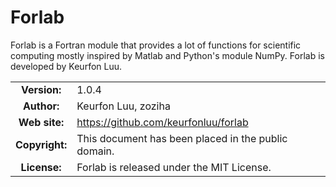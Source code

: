 # Forlab
Forlab is a Fortran module that provides a lot of functions for scientific computing mostly inspired by Matlab and Python's module NumPy.
Forlab is developed by Keurfon Luu.

| | |  
|:-:|---|
| **Version:** | 1.0.4 |
| **Author:** | Keurfon Luu, zoziha |
| **Web site:** | https://github.com/keurfonluu/forlab |
| **Copyright:** | This document has been placed in the public domain. |
| **License:** | Forlab is released under the MIT License. |
